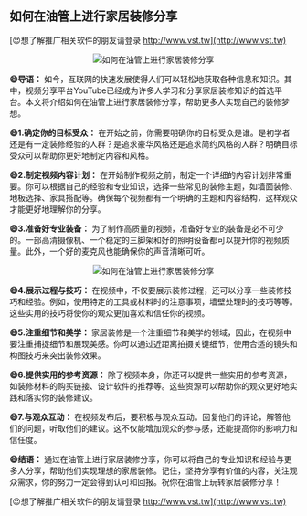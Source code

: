 ## **如何在油管上进行家居装修分享**

[😍想了解推广相关软件的朋友请登录 http://www.vst.tw](http://www.vst.tw)

 <center><img src="https://vst.tw/MP4/tuiguang/png/0.png" alt="如何在油管上进行家居装修分享"></center>

**😄导语：**
如今，互联网的快速发展使得人们可以轻松地获取各种信息和知识。其中，视频分享平台YouTube已经成为许多人学习和分享家居装修知识的首选平台。本文将介绍如何在油管上进行家居装修分享，帮助更多人实现自己的装修梦想。

**😄1.确定你的目标受众：**
在开始之前，你需要明确你的目标受众是谁。是初学者还是有一定装修经验的人群？是追求豪华风格还是追求简约风格的人群？明确目标受众可以帮助你更好地制定内容和风格。

**😄2.制定视频内容计划：**
在开始制作视频之前，制定一个详细的内容计划非常重要。你可以根据自己的经验和专业知识，选择一些常见的装修主题，如墙面装修、地板选择、家具搭配等。确保每个视频都有一个明确的主题和内容结构，这样观众才能更好地理解你的分享。

**😄3.准备好专业装备：**
为了制作高质量的视频，准备好专业的装备是必不可少的。一部高清摄像机、一个稳定的三脚架和好的照明设备都可以提升你的视频质量。此外，一个好的麦克风也能确保你的声音清晰可听。

 <center><img src="https://vst.tw/MP4/tuiguang/png/5.png" alt="如何在油管上进行家居装修分享"></center>

**😄4.展示过程与技巧：**
在视频中，不仅要展示装修过程，还可以分享一些装修技巧和经验。例如，使用特定的工具或材料时的注意事项，墙壁处理时的技巧等等。这些实用的技巧将使你的观众更加喜欢和信任你的视频。

**😄5.注重细节和美学：**
家居装修是一个注重细节和美学的领域，因此，在视频中要注重捕捉细节和展现美感。你可以通过近距离拍摄关键细节，使用合适的镜头和构图技巧来突出装修效果。

**😄6.提供实用的参考资源：**
除了视频本身，你还可以提供一些实用的参考资源，如装修材料的购买链接、设计软件的推荐等。这些资源可以帮助你的观众更好地实践和落实你的装修建议。

**😄7.与观众互动：**
在视频发布后，要积极与观众互动。回复他们的评论，解答他们的问题，听取他们的建议。这不仅能增加观众的参与感，还能提高你的影响力和信任度。

**😄结语：**
通过在油管上进行家居装修分享，你可以将自己的专业知识和经验与更多人分享，帮助他们实现理想的家居装修。记住，坚持分享有价值的内容，关注观众需求，你的努力一定会得到认可和回报。祝你在油管上玩转家居装修分享！

[😍想了解推广相关软件的朋友请登录 http://www.vst.tw](http://www.vst.tw)



